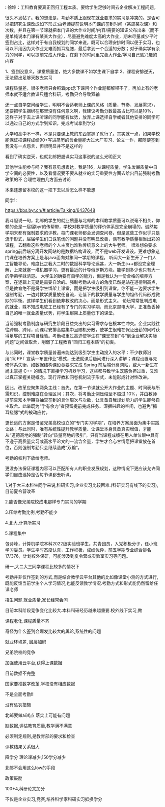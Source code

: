 

: 徐坤：工科教育要真正回归工程本质。要给学生足够时间去企业解决工程问题。 

很久不发帖了。我的想法是，考勤本质上跟现在就业要求的实习是冲突的。是否可以把研究生课改成如下形式:由老师提前说明本门课的签到时间（某周某次课）和次数，并且在第一节课就把本门课的大作业时间/内容/需要的知识公布出来（而不是单纯说本门课有某某大作业），尽量避免难度太高的大作业，期末尽量减少平时签到占比，这样对于有自我规划的同学来说，既可以合理安排时间以便于实习，也可以不用因为大作业太难而抓耳挠腮，最后拿到一个合适的分数；对于确实学有余力的同学，可以提前完成大作业，在剩下的时间里完善大作业/学习自己感兴趣的内容

1、签到没意义，课堂质量差，绝大多数课不如学生课下自学
2、课程安排逆天，无法留出足够天数去实习

课程质量差，很多老师只会照着ppt念下课问个作业题都解释不了，再加上有的老师本就不适合教课只适合科研，考勤只会导致双输

还一点自学空间给学生，明明不合适老师上课的风格（质量，节奏，发展需求），还要把学生捆绑在那里没有任何意义啊，我建议考勤分数最高占比可以是10%，这样子对于去上课听课的同学能有优势，放弃上课选择自学或者其他安排的同学可以通过自己的方式学到知识，完成考试拿到学分

大学和高中不一样，不是只要课上教的东西掌握了就行了。其实就一点，如果学校能保证把课程成绩90+写进简历的含金量能大过大厂实习、论文一作，那随便签到我没有一点怨言，但很明显并不是这样的

看到了确实逆天，也就北邮把翘课实习这事说的这么光明正大

其他学生能参与吗？我有意见想表达，我是116，从课程质量，学生发展质量中自学空间的必要性，以及看情况要不要从就业的实习重要性方面去给出目前强制考勤政策的不    合理性理由几方面去讨论

本来还想留本校的这一把下去以后怎么样不敢想

同学1:

https://bbs.byr.cn/#!article/Talking/6437648

我斗胆说一句，北邮的学生的就业质量与北邮的本科教学质量可以说毫不相关，仰赖的全是一届届byr的传帮带，学校对教学质量的评价体系是完全崩塌的。诚然每学期末都有强制要求的评教，每门课老师都会发调查问卷，但是这些工作似乎只是流于形式，届届学生们口诛笔伐的问题并没有明显改善，偶有教学质量相当出彩的课程，去翻看这些老师的个人主页也难称传统意义上的大牛老师。
很难想象要求spring前后端分离开发网站的是数据结构课设，而不是web开发课设。更难想象这门课在培养方案上是与java面向对象同一学期的课程。
听闻大一新生开了一门人工智能导论，难度比之我大二时的数据科学导论远甚，大一新生c++都没完全理解，上来就塞一堆机器学习，更有最近的计导俄罗斯方块。能学到多少也只有大一的学弟学妹清楚。
大学生的确要有自学的能力，但是我认为一份合格的培养方案，在逻辑上无疑是需要自洽的。强制考勤从校方的角度已然是站在道德制高点，但是教育绝不是将学生绑架上课堂，而是把学生吸引到课堂。你不能一边要求学生强制考勤，一边对教学质量放任自流，让低下的教学质量与学生的祖传代码形成微妙的平衡。这样学生们看到绝非教改的决心，而是形式主义。
论坛常常批判成电的就业，殊不知成电软工已经有了专门的实习学期，而北京邮电大学，正准备丢掉自己的唯一就业质量优势，将学生绑架上质量低下的课堂。





当前强制考勤制度与研究生阶段日益突出的实习需求存在根本性冲突。企业实践往往跨周、跨月，而课程安排高度集中且随机分散，使学生很难在保证出勤的同时获得足够的工程项目经验。考勤权重过高迫使学生在“课堂签到”与“到企业解决实际问题”之间做取舍，削弱了工程教育“回归工程本质”的初衷。

与此同时，课堂教学质量普遍未能达到吸引学生主动投入的水平：不少教师沿用“照 PPT 宣读—布置作业”模式，无法就课后疑问进行深入讲解；课程设置与先修体系失衡，如数据结构课设竟要求完成 Spring 前后端分离网站，或大一新生在尚未掌握 C++ 的情况下直接学习机器学习，这些都导致学生既感负担过重，又难以真正掌握关键概念。现行评教和问卷机制流于形式，未能形成针对性改进。

因此，改革应聚焦两条主线：首先，在第一节课就公开大作业的主题、时间表与所需知识，控制难度在合理区间；其次，将考勤比例压缩至不超过 10%，并由教师提前告知本学期将抽查签到的具体周次与次数，让具备自我规划能力的学生能够自主取舍。此举既为“学有余力”者预留提前完成任务、深掘兴趣的空间，也避免“抓耳挠腮”式的被动应付。

更长远的方案是借鉴兄弟高校设立的“专门实习学期”，在培养方案层面为集中实践让路；与此同时，唯有系统性提升教学质量、让课堂本身具备真实增值，才能从“道德高地的强制”转向“质量高地的吸引”。只有当课程成绩在用人单位眼中具有不逊于高质量实习或高水平论文的一流含金量，学生才会心甘情愿把课堂放在首位，否则强制考勤只会继续造成“双输”。

考勤的权利下放给老师。

更没办法保证课程内容可以匹配所有人的职业发展规划，这种情况下更应该允许同学们自由选择是否每节课都去听课。



1.对于大三本科生同学来说,科研实习,企业实习比较困难.(科研实习有线下的实习),目前夏令营改革

2.能否像兄弟院校成电那样专门实习的学期

3.压缩考勤比例,考勤不能少

4.北大,计算所实习

5.课程集中





包诗峰，计算机学院本科2022级实验班学生，共青团员，入党积极分子，任小班学习委员。学生平时态度认真，工作积极，成绩优异，前五学期专业综合排名17/376，计划校外保研，可能涉及到夏令营或实验室实习等问题。

研一,大二大三同学课程比较多的情况下

考勤并非仅作签到的方式,而是结合教学云平台其他的比如像课堂小测的方式进行,既能反馈当前学生个人学习情况,也能反馈教学情况.考勤方式和形式能仍然留给任课老师

招生问题.就业质量,家长经常会问

目前本科阶段竞争变化比较大.本科科研经历越来越重要.校外线下实习,做



课程老化,课程质量不齐

奇怪为什么签到会爆发比较大的舆论,系统性的问题

就业环境差,
层层加码

兄弟院校的竞争





加强使用云平台,获得上课数据

目前数据不完整

国家要推数字改革,学校没有相应数据

不是全面考勤!!

没有惩罚措施

北邮要做ai试点
落实上可能有问题



缺数据,评估教育质量,教学满不满意

必须制定规则,是教育部的要求和检查

评教结果关系很大

降学分 理论课减少,150学分减少

北邮不会用这么low的手段

政策鼓励

100+4,科研论文加分

不仅是企业实习,竞赛,培养科学家科研实习抵换学分

